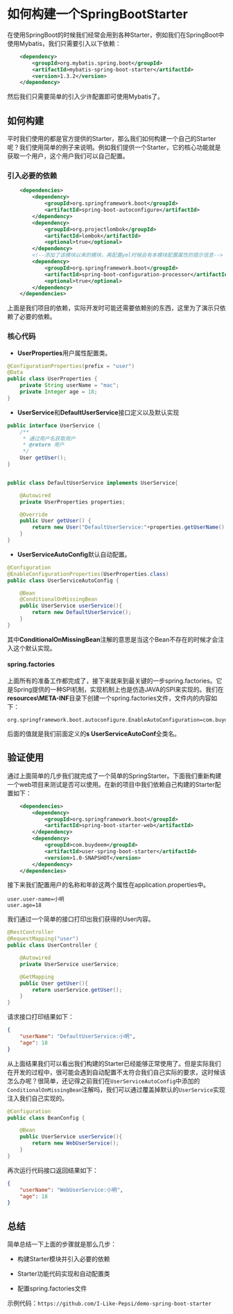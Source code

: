 # 如何构建一个SpringBootStarter

在使用SpringBoot的时候我们经常会用到各种Starter，例如我们在SpringBoot中使用Mybatis，我们只需要引入以下依赖：

```xml
   	<dependency>
   		<groupId>org.mybatis.spring.boot</groupId>
   		<artifactId>mybatis-spring-boot-starter</artifactId>
   		<version>1.3.2</version>
   	</dependency>
```

然后我们只需要简单的引入少许配置即可使用Mybatis了。

## 如何构建

平时我们使用的都是官方提供的Starter，那么我们如何构建一个自己的Starter呢？我们使用简单的例子来说明。例如我们提供一个Starter，它的核心功能就是获取一个用户，这个用户我们可以自己配置。

### 引入必要的依赖

```xml
    <dependencies>
        <dependency>
            <groupId>org.springframework.boot</groupId>
            <artifactId>spring-boot-autoconfigure</artifactId>
        </dependency>
        <dependency>
            <groupId>org.projectlombok</groupId>
            <artifactId>lombok</artifactId>
            <optional>true</optional>
        </dependency>
        <!--添加了该模块以来的模块，再配置yml时候会有本模块配置属性的提示信息-->
        <dependency>
            <groupId>org.springframework.boot</groupId>
            <artifactId>spring-boot-configuration-processor</artifactId>
            <optional>true</optional>
        </dependency>
    </dependencies>
```

上面是我们项目的依赖，实际开发时可能还需要依赖别的东西，这里为了演示只依赖了必要的依赖。

### 核心代码

- **UserProperties**用户属性配置类。

```java
@ConfigurationProperties(prefix = "user")
@Data
public class UserProperties {
    private String userName = "mac";
    private Integer age = 18;
}
```

- **UserService**和**DefaultUserService**接口定义以及默认实现

```java
public interface UserService {
    /**
     * 通过用户名获取用户
     * @return 用户
     */
    User getUser();
}


public class DefaultUserService implements UserService{

    @Autowired
    private UserProperties properties;

    @Override
    public User getUser() {
        return new User("DefaultUserService:"+properties.getUserName(),properties.getAge());
    }
}
```

- **UserServiceAutoConfig**默认自动配置。

```java
@Configuration
@EnableConfigurationProperties(UserProperties.class)
public class UserServiceAutoConfig {

    @Bean
    @ConditionalOnMissingBean
    public UserService userService(){
        return new DefaultUserService();
    }
}
```

其中**ConditionalOnMissingBean**注解的意思是当这个Bean不存在的时候才会注入这个默认实现。

#### spring.factories

上面所有的准备工作都完成了，接下来就来到最关键的一步spring.factories。它是Spring提供的一种SPI机制，实现机制上也是仿造JAVA的SPI来实现的。我们在**resources\META-INF**目录下创建一个spring.factories文件，文件内的内容如下：

```
org.springframework.boot.autoconfigure.EnableAutoConfiguration=com.buydeem.user.UserServiceAutoConfig
```

后面的值就是我们前面定义的**s UserServiceAutoConf**全类名。

## 验证使用

通过上面简单的几步我们就完成了一个简单的SpringStarter。下面我们重新构建一个web项目来测试是否可以使用。在新的项目中我们依赖自己构建的Starter配置如下：

```xml
    <dependencies>
        <dependency>
            <groupId>org.springframework.boot</groupId>
            <artifactId>spring-boot-starter-web</artifactId>
        </dependency>
        <dependency>
            <groupId>com.buydeem</groupId>
            <artifactId>user-spring-boot-starter</artifactId>
            <version>1.0-SNAPSHOT</version>
        </dependency>
    </dependencies>
```

接下来我们配置用户的名称和年龄这两个属性在application.properties中。

```properties
user.user-name=小明
user.age=18
```

我们通过一个简单的接口打印出我们获得的User内容。

```java
@RestController
@RequestMapping("user")
public class UserController {

    @Autowired
    private UserService userService;

    @GetMapping
    public User getUser(){
        return userService.getUser();
    }
}
```

请求接口打印结果如下：

```json
{
	"userName": "DefaultUserService:小明",
	"age": 18
}
```

从上面结果我们可以看出我们构建的Starter已经能够正常使用了。但是实际我们在开发的过程中，很可能会遇到自动配置不太符合我们自己实际的要求，这时候该怎么办呢？很简单，还记得之前我们在```UserServiceAutoConfig```中添加的```ConditionalOnMissingBean```注解吗，我们可以通过覆盖掉默认的```UserService```实现注入我们自己实现的。

```java
@Configuration
public class BeanConfig {

    @Bean
    public UserService userService(){
        return new WebUserService();
    }
}
```

再次运行代码接口返回结果如下：

```json
{
	"userName": "WebUserService:小明",
	"age": 18
}
```

## 总结

简单总结一下上面的步骤就是那么几步：

- 构建Starter模块并引入必要的依赖

- Starter功能代码实现和自动配置类

- 配置spring.factories文件

示例代码：```https://github.com/I-Like-Pepsi/demo-spring-boot-starter```


